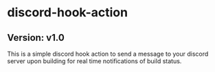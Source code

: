 # discord-hook-action

## Version: v1.0
This is a simple discord hook action to send a message to your discord server upon building for real time notifications of build status.
